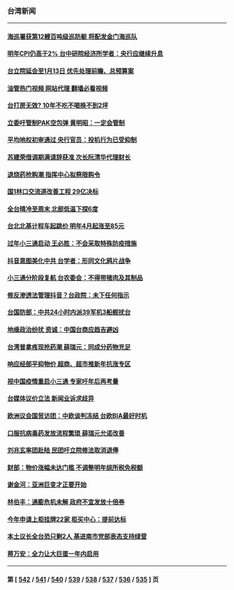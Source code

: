 ### 台湾新闻
---
#### [海巡署获第12艘百吨级巡防艇 将配发金门海巡队](../../pages/ncid1349361/n13889882.md?12230045) 
#### [明年CPI仍高于2% 台中研院经济所学者：央行应继续升息](../../pages/ncid1349361/n13889854.md?12230045) 
#### [台立院延会至1月13日 优先处理前瞻、总预算案](../../pages/ncid1349361/n13889852.md?12230045) 
#### [油管热门视频 网站代理 翻墙必看视频](http://138.2.39.72:81/youtube.html?epic-marker?12230045)
#### [台打房无效? 10年不吃不喝换不到2坪](../../pages/ncid1349361/n13889853.md?12230045) 
#### [立委吁管制PAK空包弹 黄明昭：一定会管制](../../pages/ncid1349361/n13889881.md?12230045) 
#### [平均地权初审通过 央行官员：投机行为已受抑制](../../pages/ncid1349361/n13889849.md?12230045) 
#### [苏建荣借调期满请辞获准 次长阮清华代理财长](../../pages/ncid1349361/n13889807.md?12230045) 
#### [退烧药抢购潮 指挥中心拟祭限购令](../../pages/ncid1349361/n13889804.md?12230045) 
#### [国1林口交流道改善工程 29亿决标](../../pages/ncid1349361/n13889806.md?12230045) 
#### [全台晴冷至周末 北部低温下探6度](../../pages/ncid1349361/n13889803.md?12230045) 
#### [台北北基计程车起跳价 明年4月起涨至85元](../../pages/ncid1349361/n13889802.md?12230045) 
#### [过年小三通启动 王必胜：不会采取特殊防疫措施](../../pages/ncid1349361/n13889726.md?12230045) 
#### [抖音意图美化中共 台学者：形同文化鸦片战争](../../pages/ncid1349361/n13889740.md?12230045) 
#### [小三通分阶段复航 台农委会：不得带猪肉及其制品](../../pages/ncid1349361/n13889695.md?12230045) 
#### [修反渗透法管理抖音？台政院：未下任何指示](../../pages/ncid1349361/n13889714.md?12230045) 
#### [台国防部：中共24小时内派39军机3船舰扰台](../../pages/ncid1349361/n13889580.md?12230045) 
#### [地缘政治纷扰 资诚：中国台商应趋吉避凶](../../pages/ncid1349361/n13889041.md?12230045) 
#### [台湾普拿疼现抢药潮 薛瑞元：同成分药物充足](../../pages/ncid1349361/n13889113.md?12230045) 
#### [响应经部平抑物价 超商、超市推新年抗涨专区](../../pages/ncid1349361/n13889116.md?12230045) 
#### [视中国疫情重启小三通 专家吁年后再考量](../../pages/ncid1349361/n13889108.md?12230045) 
#### [台媒体议价立法 新闻业诉求歧异](../../pages/ncid1349361/n13889059.md?12230045) 
#### [欧洲议会国贸访团：中欧谈判冻结 台欧BIA最好时机](../../pages/ncid1349361/n13889091.md?12230045) 
#### [口服抗病毒药发放流程繁琐 薛瑞元允诺改善](../../pages/ncid1349361/n13889094.md?12230045) 
#### [刘兆玄率团赴陆 民团吁立院修法取消退俸](../../pages/ncid1349361/n13889039.md?12230045) 
#### [财部：物价涨幅未达门槛 不调整明年综所税免税额](../../pages/ncid1349361/n13889038.md?12230045) 
#### [谢金河：亚洲巨变才正要开始](../../pages/ncid1349361/n13889037.md?12230045) 
#### [林伯丰：通膨危机未解 政府不宜发放十倍券](../../pages/ncid1349361/n13889043.md?12230045) 
#### [今年申请上柜挂牌22家 柜买中心：提前达标](../../pages/ncid1349361/n13889046.md?12230045) 
#### [本土议长全台恐只剩2人 基进南市党部表态支持绿营](../../pages/ncid1349361/n13889021.md?12230045) 
#### [蒋万安：全力让大巨蛋一年内启用](../../pages/ncid1349361/n13889023.md?12230045) 

---
#### 第 [ [542](./542.md?12230045) / [541](./541.md?12230045) / [540](./540.md?12230045) / [539](./539.md?12230045) / [538](./538.md?12230045) / [537](./537.md?12230045) / [536](./536.md?12230045) / [535](./535.md?12230045) ] 页
